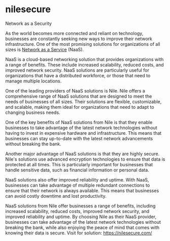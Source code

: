 # nilesecure
Network as a Security

As the world becomes more connected and reliant on technology, businesses are constantly seeking new ways to improve their network infrastructure. One of the most promising solutions for organizations of all sizes is <a href="https://nilesecure.com">Network as a Service</a> (NaaS).

NaaS is a cloud-based networking solution that provides organizations with a range of benefits. These include increased scalability, reduced costs, and improved network security. NaaS solutions are particularly useful for organizations that have a distributed workforce, or those that need to manage multiple locations.

One of the leading providers of NaaS solutions is Nile. Nile offers a comprehensive range of NaaS solutions that are designed to meet the needs of businesses of all sizes. Their solutions are flexible, customizable, and scalable, making them ideal for organizations that need to adapt to changing business needs.

One of the key benefits of NaaS solutions from Nile is that they enable businesses to take advantage of the latest network technologies without having to invest in expensive hardware and infrastructure. This means that businesses can stay up-to-date with the latest network advancements without breaking the bank.

Another major advantage of NaaS solutions is that they are highly secure. Nile's solutions use advanced encryption technologies to ensure that data is protected at all times. This is particularly important for businesses that handle sensitive data, such as financial information or personal data.

NaaS solutions also offer improved reliability and uptime. With NaaS, businesses can take advantage of multiple redundant connections to ensure that their network is always available. This means that businesses can avoid costly downtime and lost productivity.

NaaS solutions from Nile offer businesses a range of benefits, including increased scalability, reduced costs, improved network security, and improved reliability and uptime. By choosing Nile as their NaaS provider, businesses can take advantage of the latest network technologies without breaking the bank, while also enjoying the peace of mind that comes with knowing their data is secure.
Visit for solution: https://nilesecure.com/

